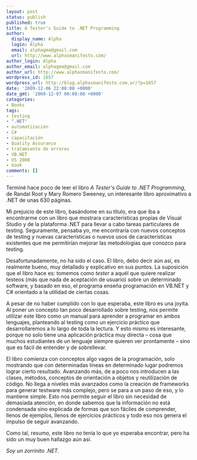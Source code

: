 ```yaml
---
layout: post
status: publish
published: true
title: A Tester's Guide to .NET Programming
author:
  display_name: Alpha
  login: Alpha
  email: alphagma@gmail.com
  url: http://www.alphasmanifesto.com/
author_login: Alpha
author_email: alphagma@gmail.com
author_url: http://www.alphasmanifesto.com/
wordpress_id: 1657
wordpress_url: http://blog.alphasmanifesto.com.ar/?p=1657
date: '2009-12-06 22:08:00 +0000'
date_gmt: '2009-12-07 00:08:00 +0000'
categories:
- Books
tags:
- testing
- ".NET"
- automatización
- C#
- capacitación
- Quality Assurance
- tratamiento de errores
- VB.NET
- VS 2008
- book
comments: []
---
```


Terminé hace poco de leer el libro _A Tester's Guide to .NET Programming_, de Randal Root y Mary Romero Sweeney, un interesante libro aproximativo a .NET de unas 630 páginas.

Mi prejuicio de este libro, basándome en su título, era que iba a encontrarme con un libro que mostrara características propias de Visual Studio y de la plataforma .NET para llevar a cabo tareas particulares de testing. Seguramente, pensaba yo, me encontraría con nuevos conceptos de testing y nuevas características o nuevos usos de características existentes que me permitirían mejorar las metodologías que conozco para testing.

Desafortunadamente, no ha sido el caso. El libro, debo decir aún así, es realmente bueno, muy detallado y explicativo en sus puntos. La suposición que el libro hace es: tomemos como _tester_ a aquél que quiere realizar testeos (más que nada de aceptación de usuario) sobre un determinado software, y basado en eso, el programa enseña programación en VB.NET y C# orientado a la utilidad de ciertas cosas.

A pesar de no haber cumplido con lo que esperaba, este libro es una joyita. Al poner un concepto tan poco desarrollado sobre testing, nos permite utilizar este libro como un manual para aprender a programar en ambos lenguajes, planteando al testing como un ejercicio práctico que desarrollaremos a lo largo de toda la lectura. Y esto mismo es interesante, porque no solo tiene una aplicación práctica muy directa &ndash; cosa que muchos estudiantes de un lenguaje siempre quieren ver prontamente &ndash; sino que es fácil de entender y de sobrellevar.

El libro comienza con conceptos algo vagos de la programación, solo mostrando que con determinadas líneas en determinado lugar podremos lograr cierto resultado. Avanzando más, de a poco nos introducen a las clases, métodos, conceptos de orientación a objetos y reutilización de código. No llega a niveles más avanzados como la creación de frameworks para generar testware más complejo, pero se para a un paso de eso, y lo mantiene simple. Esto nos permite seguir el libro sin necesidad de demasiada atención, en donde sabemos que la información no está condensada sino explicada de formas que son fáciles de comprender, llenos de ejemplos, llenos de ejercicios prácticos y todo eso nos genera el impulso de seguir avanzando.

Como tal, resumo, este libro no tenía lo que yo esperaba encontrar, pero ha sido un muy buen hallazgo aún así.

_Soy un zorrinito .NET._
